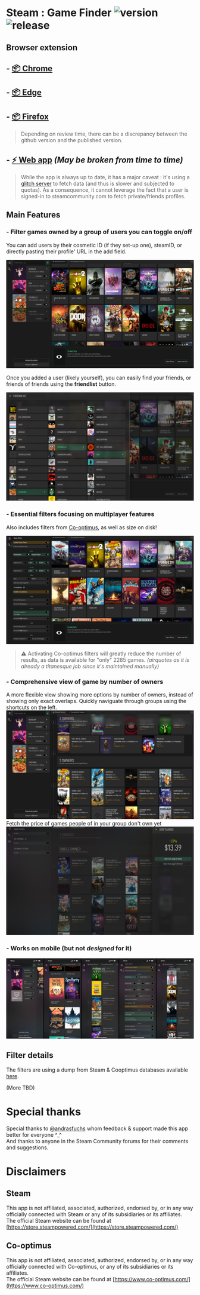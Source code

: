 # Steam : Game Finder ![version](https://img.shields.io/badge/dynamic/json?color=ed1e79&label=version&query=version&url=https://github.com/Nebukam/steam-game-finder/raw/main//package.json) ![release](https://img.shields.io/badge/license-MIT-black.svg)


## Browser extension

## - [:package: **Chrome**](https://chrome.google.com/webstore/detail/steam-game-finder/aagflcmpdhjkbgmbjmidndegeabadeip)
## - [:package: **Edge**](https://microsoftedge.microsoft.com/addons/detail/steam-game-finder/okpoofcmlpdkbogkmnlmpemgkfalebkp)
## - [:package: **Firefox**](https://addons.mozilla.org/en-US/firefox/addon/steam-game-finder/)

> Depending on review time, there can be a discrepancy between the github version and the published version.

## - [:zap: **Web app**](https://nebukam.github.io/steam-game-finder/pwa/) *(May be broken from time to time)*
> While the app is always up to date, it has a major caveat : it's using a [glitch server](https://glitch.com/edit/#!/steam-game-finder-server) to fetch data (and thus is slower and subjected to quotas). As a consequence, it cannot leverage the fact that a user is signed-in to steamcommunity.com to fetch private/friends profiles.

## Main Features
### - Filter games owned by a group of users you can toggle on/off
You can add users by their cosmetic ID (if they set-up one), steamID, or directly pasting their profile' URL in the add field.

![Landing page](https://github.com/Nebukam/steam-game-finder/raw/main/assets/screenshots/001.png)

Once you added a user (likely yourself), you can easily find your friends, or friends of friends using the **friendlist** button.  

![Friendlist view](https://github.com/Nebukam/steam-game-finder/raw/main/assets/screenshots/002.png)

### - Essential filters focusing on multiplayer features
Also includes filters from [Co-optimus](https://www.co-optimus.com/), as well as size on disk!

![Filter view](https://github.com/Nebukam/steam-game-finder/raw/main/assets/screenshots/003.png)
> :warning: Activating Co-optimus filters will greatly reduce the number of results, as data is available for "only" 2285 games. *(airquotes as it is already a titanesque job since it's maintained manually)*

### - Comprehensive view of game by number of owners
A more flexible view showing more options by number of owners, instead of showing only exact overlaps. Quickly naviguate through groups using the shortcuts on the left.
![Owner groups](https://github.com/Nebukam/steam-game-finder/raw/main/assets/screenshots/004.png)
Fetch the price of games people of in your group don't own yet
![Fetch price](https://github.com/Nebukam/steam-game-finder/raw/main/assets/screenshots/005.png)

### - Works on mobile (but not _designed_ for it)

![Mobile screenshots](https://github.com/Nebukam/steam-game-finder/raw/main/assets/screenshots/mobile.png)

## Filter details
The filters are using a dump from Steam & Cooptimus databases available [here](https://github.com/Nebukam/steam-db).


(More TBD)

# Special thanks
Special thanks to [@andrasfuchs](https://github.com/andrasfuchs) whom feedback & support made this app better for everyone ^_^  
And thanks to anyone in the Steam Community forums for their comments and suggestions.

# Disclaimers

## Steam

This app is not affiliated, associated, authorized, endorsed by, or in any way officially connected with Steam or any of its subsidiaries or its affiliates.  
The official Steam website can be found at [https://store.steampowered.com/](https://store.steampowered.com/)

## Co-optimus

This app is not affiliated, associated, authorized, endorsed by, or in any way officially connected with Co-optimus, or any of its subsidiaries or its affiliates.  
The official Steam website can be found at [https://www.co-optimus.com/](https://www.co-optimus.com/)
